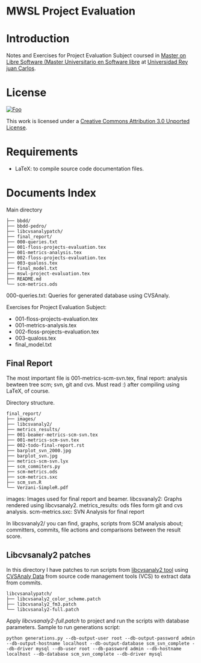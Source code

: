 MWSL Project Evaluation
========================

Introduction
=============

Notes and Exercises for Project Evaluation Subject coursed in [Master on Libre Software (Master Universitario en Software libre](http://master.libresoft.es/) at [Universidad Rey juan Carlos](http://www.urjc.es/).

License
========

<a href="http://creativecommons.org/licenses/by/3.0/" rel="Creative Commons Attribution 3.0">![Foo](http://i.creativecommons.org/l/by/3.0/88x31.png)</a>

This work is licensed under a [Creative Commons Attribution 3.0 Unported License](http://creativecommons.org/licenses/by/3.0/).

Requirements
=============

* LaTeX: to compile source code documentation files.

Documents Index
================

Main directory
```
├── bbdd/
├── bbdd-pedro/
├── libcvsanalypatch/
├── final_report/
├── 000-queries.txt
├── 001-floss-projects-evaluation.tex
├── 001-metrics-analysis.tex
├── 002-floss-projects-evaluation.tex
├── 003-qualoss.tex
├── final_model.txt
├── mswl-project-evaluation.tex
├── README.md
└── scm-metrics.ods
```

000-queries.txt: Queries for generated database using CVSAnaly.

Exercises for Project Evaluation Subject:

* 001-floss-projects-evaluation.tex
* 001-metrics-analysis.tex
* 002-floss-projects-evaluation.tex
* 003-qualoss.tex
* final_model.txt


Final Report
-------------

The most important file is 001-metrics-scm-svn.tex, final report: analysis bewteen tree scm; svn, git and cvs. Must read :) after compiling using LaTeX, of course.

Directory structure.
```
final_report/
├── images/
├── libcsvanaly2/
├── metrics_results/
├── 001-beamer-metrics-scm-svn.tex
├── 001-metrics-scm-svn.tex
├── 002-todo-final-report.rst
├── barplot_svn_2000.jpg
├── barplot_svn.jpg
├── metrics-scm-svn.lyx
├── scm_commiters.py
├── scm-metrics.ods
├── scm-metrics.sxc
├── scm_svn.R
└── Verzani-SimpleR.pdf
```

images: Images used for final report and beamer.
libcsvanaly2: Graphs rendered using libcvsanaly2.
metrics_results: ods files form git and cvs analysis.
scm-metrics.sxc: SVN Analysis for final report

In libcsvanaly2/ you can find, graphs, scripts from SCM analysis about; committers, commits, file actions and comparisons between the result score.

Libcvsanaly2 patches
---------------------

In this directory I have patches to run scripts from [libcvsanaly2 tool](http://git.libresoft.es/libcvsanaly2) using [CVSAnaly Data](https://github.com/MetricsGrimoire/CVSAnalY) from source code management tools (VCS) to extract data from commits.
```
libcvsanalypatch/
├── libcvsanaly2_color_scheme.patch
├── libcvsanaly2_fm3.patch
└── libcvsanaly2-full.patch
```

Apply *libcvsanaly2-full.patch* to project and run the scripts with database parameters. Sample to run generations script:

    python generations.py --db-output-user root --db-output-password admin --db-output-hostname localhost --db-output-database scm_svn_complete --db-driver mysql --db-user root --db-password admin --db-hostname localhost --db-database scm_svn_complete --db-driver mysql


